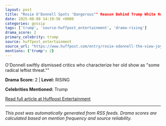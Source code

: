 ```yaml
---
layout: post
title: "Rosie O'Donnell Spots 'Dangerous"" Reason Behind Trump White House Attacking 'The View'""
date: 2025-08-08 14:19:56 +0000
categories: gossip
tags: ['trump', 'source-huffpost_entertainment', 'drama-rising']
drama_score: 2
primary_celebrity: trump
source: huffpost_entertainment
source_url: "https://www.huffpost.com/entry/rosie-odonnell-the-view-joy-behar-trump-white-house_n_68956639e4b001d68aedc54d""
mentions: {'trump': 2}
---
```


O'Donnell swiftly dismissed critics who characterize her old show as "some radical leftist threat.""

**Drama Score:** 2 | **Level:** RISING

**Celebrities Mentioned:** Trump

[Read full article at Huffpost Entertainment](https://www.huffpost.com/entry/rosie-odonnell-the-view-joy-behar-trump-white-house_n_68956639e4b001d68aedc54d)

---
*This post was automatically generated from RSS feeds. Drama scores are calculated based on mention frequency and source reliability.*
